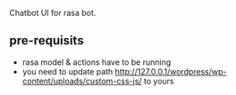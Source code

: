Chatbot UI for rasa bot.

## pre-requisits
* rasa model & actions have to be running
* you need to update path http://127.0.0.1/wordpress/wp-content/uploads/custom-css-js/ to yours